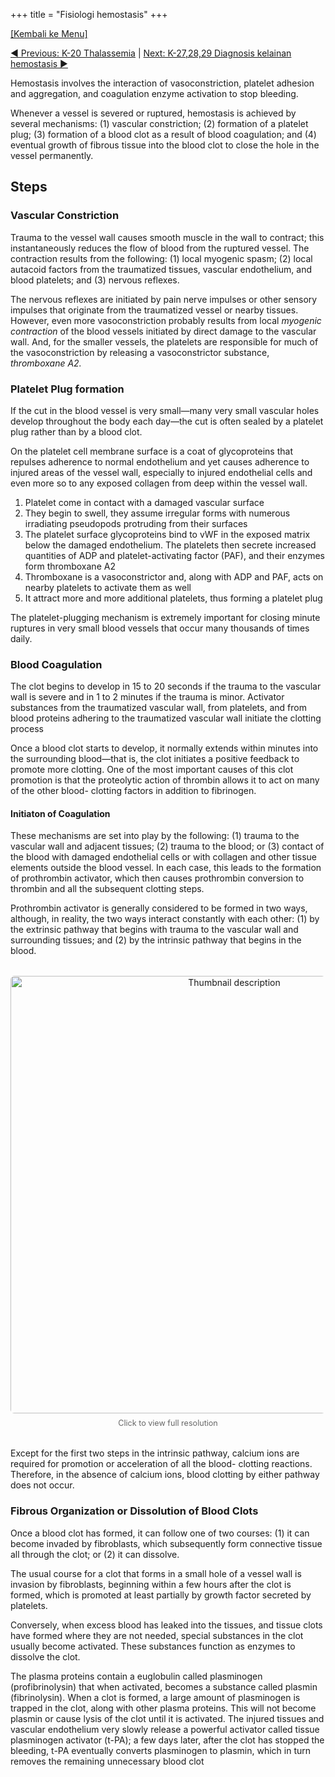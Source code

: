 +++
title = "Fisiologi hemostasis"
+++

[[Kembali ke Menu]](/HIS/)

[◄ Previous: K-20 Thalassemia](/HIS/k20/) | [Next: K-27,28,29 Diagnosis kelainan hemostasis ►](/HIS/k27/)

Hemostasis involves the interaction of vasoconstriction, platelet adhesion and aggregation, and coagulation enzyme activation to stop bleeding.

Whenever a vessel is severed or ruptured, hemostasis is achieved by several mechanisms: (1) vascular constriction; (2) formation of a platelet plug; (3) formation of a blood clot as a result of blood coagulation; and (4) eventual growth of fibrous tissue into the blood clot to close the hole in the vessel permanently.

## Steps

### Vascular Constriction

Trauma to the vessel wall causes smooth muscle in the wall to contract; this instantaneously reduces the flow of blood from the ruptured vessel. The contraction results from the following: (1) local myogenic spasm; (2) local autacoid factors from the traumatized tissues, vascular endothelium, and blood platelets; and (3) nervous reflexes. 

The nervous reflexes are initiated by pain nerve impulses or other sensory impulses that originate from the traumatized vessel or nearby tissues. However, even more vasoconstriction probably results from local <i> myogenic contraction </i> of the blood vessels initiated by direct damage to the vascular wall. And, for the smaller vessels, the platelets are responsible for much of the vasoconstriction by releasing a vasoconstrictor substance, <i> thromboxane A2. </i>

### Platelet Plug formation

If the cut in the blood vessel is very small—many very small vascular holes develop throughout the body each day—the cut is often sealed by a platelet plug rather than by a blood clot.

On the platelet cell membrane surface is a coat of glycoproteins that repulses adherence to normal endothelium and yet causes adherence to injured areas of the vessel wall, especially to injured endothelial cells and even more so to any exposed collagen from deep within the vessel wall.

1. Platelet come in contact with a damaged vascular surface
2. They begin to swell, they assume irregular forms with numerous irradiating pseudopods protruding from their surfaces
3. The platelet surface glycoproteins bind to vWF in the exposed matrix below the damaged endothelium. The platelets then secrete increased quantities of ADP and platelet-activating factor (PAF), and their enzymes form thromboxane A2
4. Thromboxane is a vasoconstrictor and, along with ADP and PAF, acts on nearby platelets to activate them as well
5. It attract more and more additional platelets, thus forming a platelet plug

The platelet-plugging mechanism is extremely important for closing minute ruptures in very small blood vessels that occur many thousands of times daily.

### Blood Coagulation

The clot begins to develop in 15 to 20 seconds if the trauma to the vascular wall is severe and in 1 to 2 minutes if the trauma is minor. Activator substances from the traumatized vascular wall, from platelets, and from blood proteins adhering to the traumatized vascular wall initiate the clotting process

Once a blood clot starts to develop, it normally extends within minutes into the surrounding blood—that is, the clot initiates a positive feedback to promote more clotting. One of the most important causes of this clot promotion is that the proteolytic action of thrombin allows it to act on many of the other blood- clotting factors in addition to fibrinogen. 

#### Initiaton of Coagulation

These mechanisms are set into play by the following: (1) trauma to the vascular wall and adjacent tissues; (2) trauma to the blood; or (3) contact of the blood with damaged endothelial cells or with collagen and other tissue elements outside the blood vessel. In each case, this leads to the formation of prothrombin activator, which then causes prothrombin conversion to thrombin and all the subsequent clotting steps.

Prothrombin activator is generally considered to be formed in two ways, although, in reality, the two ways interact constantly with each other: (1) by the extrinsic pathway that begins with trauma to the vascular wall and surrounding tissues; and (2) by the intrinsic pathway that begins in the blood.

<div style="text-align: center; margin: 2rem 0;">
  <a href="/images/coagulation.webp" target="_blank">
    <img
      src="/images/coagulation.webp"
      alt="Thumbnail description"
      style="width: 700px; height: auto; border-radius: 6px;"
    />
  </a>
  <p style="font-size: 0.9em; color: #666; margin-top: 0.5rem;">
    Click to view full resolution
  </p>
</div>

Except for the first two steps in the intrinsic pathway, calcium ions are required for promotion or acceleration of all the blood- clotting reactions. Therefore, in the absence of calcium ions, blood clotting by either pathway does not occur.



### Fibrous Organization or Dissolution of Blood Clots

Once a blood clot has formed, it can follow one of two courses: (1) it can become invaded by fibroblasts, which subsequently form connective tissue all through the clot; or (2) it can dissolve. 

The usual course for a clot that forms in a small hole of a vessel wall is invasion by fibroblasts, beginning within a few hours after the clot is formed, which is promoted at least partially by growth factor secreted by platelets. 

Conversely, when excess blood has leaked into the tissues, and tissue clots have formed where they are not needed, special substances in the clot usually become activated. These substances function as enzymes to dissolve the clot.

The plasma proteins contain a euglobulin called plasminogen (profibrinolysin) that when activated, becomes a substance called plasmin (fibrinolysin). When a clot is formed, a large amount of plasminogen is trapped in the clot, along with other plasma proteins. This will not become plasmin or cause lysis of the clot until it is activated. The injured tissues and vascular endothelium very slowly release a powerful activator called tissue plasminogen activator (t-PA); a few days later, after the clot has stopped the bleeding, t-PA eventually converts plasminogen to plasmin, which in turn removes the remaining unnecessary blood clot

